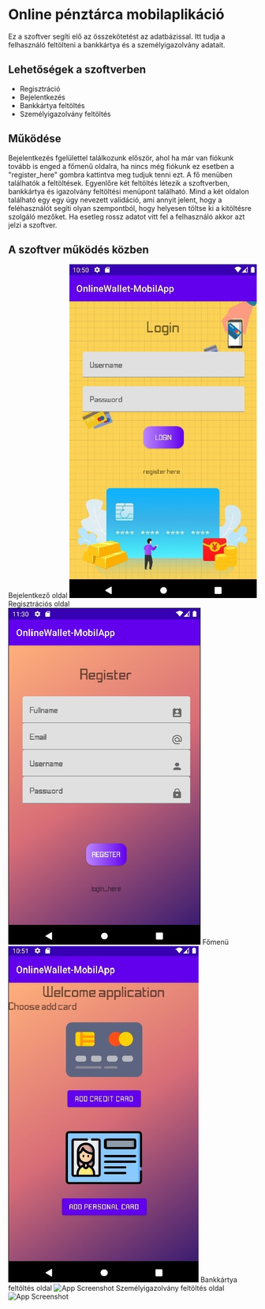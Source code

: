 
# Online pénztárca mobilaplikáció

Ez a szoftver segíti elő az összekötetést az adatbázissal. Itt tudja a felhasználó feltölteni a bankkártya és a személyigazolvány adatait.




## Lehetőségek a szoftverben

- Regisztráció
- Bejelentkezés 
- Bankkártya feltöltés 
- Személyigazolvány feltöltés


## Működése

Bejelentkezés fgelülettel találkozunk először, ahol ha már van fiókunk tovább is enged a főmenű oldalra, ha nincs még fiókunk ez esetben a "register_here" gombra kattintva meg tudjuk tenni ezt. A fő menüben találhatók a feltöltések. Egyenlőre két feltöltés létezik a szoftverben, bankkártya és igazolvány feltöltési menüpont található. Mind a két oldalon található egy egy úgy nevezett validáció, ami annyit jelent, hogy a feléhasználót segíti olyan szempontból, hogy helyesen töltse ki a kitöltésre szolgáló mezőket. Ha esetleg rossz adatot vitt fel a felhasználó akkor azt jelzi a szoftver.


    
## A szoftver működés közben
Bejelentkező oldal
![App Screenshot](https://github.com/totmat/OnlineWallet-Mobil/blob/master/Screenshot/login.jpg)
Regisztrációs oldal
![App Screenshot](https://github.com/totmat/OnlineWallet-Mobil/blob/master/Screenshot/register.jpg)
Főmenü
![App Screenshot](https://github.com/totmat/OnlineWallet-Mobil/blob/master/Screenshot/main.jpg)
Bankkártya feltöltés oldal
![App Screenshot](https://https://github.com/totmat/OnlineWallet-Mobil/blob/master/Screenshot/creditcardmain.jpg)
Személyigazolvány feltöltés oldal
![App Screenshot](https://https://github.com/totmat/OnlineWallet-Mobil/blob/master/Screenshot/personalcardmain.jpg)

